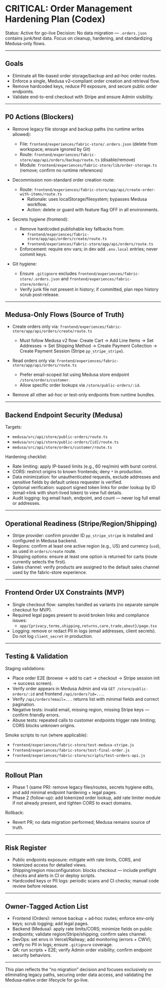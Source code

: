 # CRITICAL: Order Management Hardening Plan (Codex)

Status: Active for go-live
Decision: No data migration — `.orders.json` contains junk/test data. Focus on cleanup, hardening, and standardizing Medusa-only flows.

---

## Goals
- Eliminate all file-based order storage/backup and ad-hoc order routes.
- Enforce a single, Medusa v2–compliant order creation and retrieval flow.
- Remove hardcoded keys, reduce PII exposure, and secure public order endpoints.
- Validate end-to-end checkout with Stripe and ensure Admin visibility.

---

## P0 Actions (Blockers)

- Remove legacy file storage and backup paths (no runtime writes allowed):
  - File: `frontend/experiences/fabric-store/.orders.json` (delete from workspace; ensure ignored by Git)
  - Route: `frontend/experiences/fabric-store/app/api/orders/backup/route.ts` (disable/remove)
  - Module: `frontend/experiences/fabric-store/lib/order-storage.ts` (remove; confirm no runtime references)

- Decommission non-standard order creation route:
  - Route: `frontend/experiences/fabric-store/app/api/create-order-with-items/route.ts`
    - Rationale: uses localStorage/filesystem; bypasses Medusa workflow.
    - Action: delete or guard with feature flag OFF in all environments.

- Secrets hygiene (frontend):
  - Remove hardcoded publishable key fallbacks from:
    - `frontend/experiences/fabric-store/app/api/orders/create/route.ts`
    - `frontend/experiences/fabric-store/app/api/orders/route.ts`
  - Enforcement: require env vars; in dev add `.env.local` entries; never commit keys.

- Git hygiene:
  - Ensure `.gitignore` excludes `frontend/experiences/fabric-store/.orders.json` and `frontend/experiences/fabric-store/orders/`.
  - Verify junk file not present in history; if committed, plan repo history scrub post‑release.

---

## Medusa-Only Flows (Source of Truth)

- Create orders only via: `frontend/experiences/fabric-store/app/api/orders/create/route.ts`
  - Must follow Medusa v2 flow: Create Cart → Add Line Items → Set Addresses → Set Shipping Method → Create Payment Collection → Create Payment Session (Stripe `pp_stripe_stripe`).

- Read orders only via: `frontend/experiences/fabric-store/app/api/orders/route.ts`
  - Prefer email-scoped list using Medusa store endpoint `/store/orders/customer`.
  - Allow specific order lookups via `/store/public-orders/:id`.

- Remove all other ad-hoc or test-only endpoints from runtime bundles.

---

## Backend Endpoint Security (Medusa)

Targets:
- `medusa/src/api/store/public-orders/route.ts`
- `medusa/src/api/store/public-orders/[id]/route.ts`
- `medusa/src/api/store/orders/customer/route.ts`

Hardening checklist:
- Rate limiting: apply IP-based limits (e.g., 60 req/min) with burst control.
- CORS: restrict origins to known frontends; deny `*` in production.
- Data minimization: for unauthenticated requests, exclude addresses and sensitive fields by default unless requester is verified.
- Optional verification: support signed token links for order lookup by ID (email→link with short-lived token) to view full details.
- Audit logging: log email hash, endpoint, and count — never log full email or addresses.

---

## Operational Readiness (Stripe/Region/Shipping)

- Stripe provider: confirm provider ID `pp_stripe_stripe` is installed and configured in Medusa backend.
- Regions: confirm at least one active region (e.g., US) and currency (`usd`), as used in `orders/create` route.
- Shipping options: ensure at least one option is returned for carts (route currently selects the first).
- Sales channel: verify products are assigned to the default sales channel used by the fabric-store experience.

---

## Frontend Order UX Constraints (MVP)

- Single checkout flow: samples handled as variants (no separate sample checkout for MVP).
- Required legal pages present to avoid broken links and compliance issues:
  - `app/{privacy,terms,shipping,returns,care,trade,about}/page.tsx`
- Logging: remove or redact PII in logs (email addresses, client secrets). Do not log `client_secret` in production.

---

## Testing & Validation

Staging validations:
- Place order E2E (browse → add to cart → checkout → Stripe session init → success screen).
- Verify order appears in Medusa Admin and via `GET /store/public-orders/:id` and frontend `/api/orders?id=...`.
- Verify `/api/orders?email=...` returns list with minimal fields and correct pagination.
- Negative tests: invalid email, missing region, missing Stripe keys — confirm friendly errors.
- Abuse tests: repeated calls to customer endpoints trigger rate limiting; CORS blocks unknown origins.

Smoke scripts to run (where applicable):
- `frontend/experiences/fabric-store/test-medusa-stripe.js`
- `frontend/experiences/fabric-store/test-final-order.js`
- `frontend/experiences/fabric-store/scripts/test-orders-api.js`

---

## Rollout Plan

- Phase 1 (same PR): remove legacy files/routes, secrets hygiene edits, and add minimal endpoint hardening + legal pages.
- Phase 2 (follow-up): add tokenized order lookup, add rate limiter module if not already present, and tighten CORS to exact domains.

Rollback:
- Revert PR; no data migration performed; Medusa remains source of truth.

---

## Risk Register

- Public endpoints exposure: mitigate with rate limits, CORS, and tokenized access for detailed views.
- Shipping/region misconfiguration: blocks checkout — include preflight checks and alerts in CI or deploy scripts.
- Hardcoded keys or PII logs: periodic scans and CI checks; manual code review before release.

---

## Owner‑Tagged Action List

- Frontend (Orders): remove backup + ad‑hoc routes; enforce env-only keys; scrub logging; add legal pages.
- Backend (Medusa): apply rate limits/CORS; minimize fields on public endpoints; validate region/Stripe/shipping; confirm sales channel.
- DevOps: set envs in Vercel/Railway; add monitoring (errors + CWV); verify no PII in logs; ensure `.gitignore` coverage.
- QA: run scripts + E2E; verify Admin order visibility; confirm endpoint security behaviors.

---

This plan reflects the “no migration” decision and focuses exclusively on eliminating legacy paths, securing order data access, and validating the Medusa‑native order lifecycle for go‑live.

